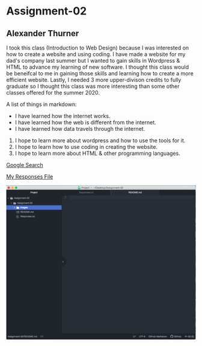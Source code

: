 # Assignment-02
## Alexander Thurner

I took this class (Introduction to Web Design) because I was interested on how to create a website and using coding. I have made a website for my dad's company last summer but I wanted to gain skills in Wordpress & HTML to advance my learning of new software. I thought this class would be beneifcal to me in gaining those skills and learning how to create a more efficient website. Lastly, I needed 3 more upper-divison credits to fully graduate so I thought this class was more interesting than some other classes offered for the summer 2020. 

A list of things in markdown:

- I have learned how the internet works.
- I have learned how the web is different from the internet.
- I have learned how data travels through the internet.

1. I hope to learn more about wordpress and how to use the tools for it.
2. I hope to learn how to use coding in creating the website.
3. I hope to learn more about HTML & other programming languages.

[Google Search](https://www.google.com/)

[My Responses File](./Responses.txt)

![My Screenshot](./images/Screenshot.png)
